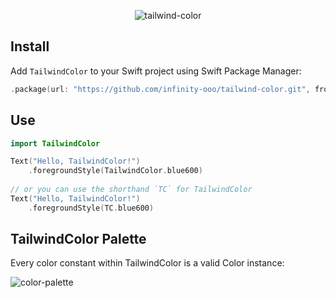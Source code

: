 <p align="center">
  <img src="https://github.com/infinity-ooo/tailwind-color/assets/9530963/2207bcab-57b9-47a0-b5a8-e48ebbd51e5c" alt="tailwind-color" /> 
</p>

## Install

Add `TailwindColor` to your Swift project using Swift Package Manager:

```swift
.package(url: "https://github.com/infinity-ooo/tailwind-color.git", from: "1.0.0")
```

## Use

```swift
import TailwindColor

Text("Hello, TailwindColor!")
    .foregroundStyle(TailwindColor.blue600)
    
// or you can use the shorthand `TC` for TailwindColor 
Text("Hello, TailwindColor!")
    .foregroundStyle(TC.blue600)
```

## TailwindColor Palette

Every color constant within TailwindColor is a valid Color instance:

![color-palette](https://github.com/infinity-ooo/tailwind-color/assets/9530963/eccce543-6a1c-4372-825d-a83653f33562)
